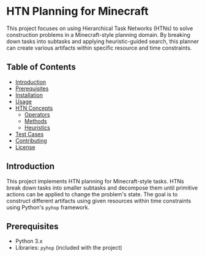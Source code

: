 # HTN Planning for Minecraft

This project focuses on using Hierarchical Task Networks (HTNs) to solve construction problems in a Minecraft-style planning domain. By breaking down tasks into subtasks and applying heuristic-guided search, this planner can create various artifacts within specific resource and time constraints.

## Table of Contents
- [Introduction](#introduction)
- [Prerequisites](#prerequisites)
- [Installation](#installation)
- [Usage](#usage)
- [HTN Concepts](#htn-concepts)
  - [Operators](#operators)
  - [Methods](#methods)
  - [Heuristics](#heuristics)
- [Test Cases](#test-cases)
- [Contributing](#contributing)
- [License](#license)

## Introduction

This project implements HTN planning for Minecraft-style tasks. HTNs break down tasks into smaller subtasks and decompose them until primitive actions can be applied to change the problem's state. The goal is to construct different artifacts using given resources within time constraints using Python's `pyhop` framework.

## Prerequisites

- Python 3.x
- Libraries: `pyhop` (included with the project)